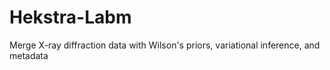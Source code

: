 # Hekstra-Labm
Merge X-ray diffraction data with Wilson's priors, variational inference, and metadata
